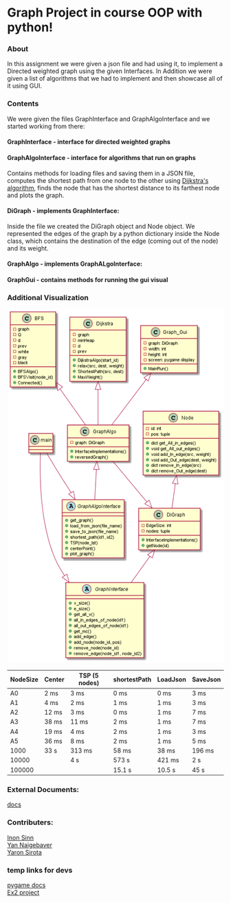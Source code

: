 # Graph Project in course OOP with python!
### About

In this assignment we were given a json file and had using it, to implement a Directed weighted graph using the given Interfaces.
In Addition we were given a list of algorithms that we had to implement and then showcase all of it using GUI.

### Contents
We were given the files GraphInterface and GraphAlgoInterface and we started working from there:

#### GraphInterface - interface for directed weighted graphs

#### GraphAlgoInterface - interface for algorithms that run on graphs

Contains methods for loading files and saving them in a JSON file, computes the shortest path from one node to the other using [Dijkstra's algorithm](https://en.wikipedia.org/wiki/Dijkstra%27s_algorithm), finds the node that has the shortest distance to its farthest node and plots the graph.

#### DiGraph - implements GraphInterface:

Inside the file we created the DiGraph object and Node object. We represented the edges of the graph by a python dictionary inside the Node class, which contains the destination of the edge (coming out of the node) and its weight. 

#### GraphAlgo - implements GraphALgoInterface:


#### GraphGui - contains methods for running the gui visual

### Additional Visualization

![alt text](https://github.com/Inon-Sinn/Uni-Ariel-OOP-Ex3/blob/master/src/Ex3.png)

| NodeSize | Center  | TSP (5 nodes)| shortestPath | LoadJson | SaveJson |
| ---------- | --------- |--------- | --------- |--------- | --------- |
| A0     |2 ms |3 ms  |0 ms  |0 ms  |3 ms   |
| A1     |4 ms |2 ms  |1 ms  |1 ms  |3 ms   |
| A2     |12 ms|3 ms  |0 ms  |1 ms  |7 ms   |
| A3     |38 ms|11 ms |2 ms  |1 ms  |7 ms   |
| A4     |19 ms|4 ms  |2 ms  |1 ms  |3 ms   |
| A5     |36 ms|8 ms  |2 ms  |1 ms  |5 ms   |
| 1000   |33 s |313 ms|58 ms |38 ms |196 ms |
| 10000  |     |4 s   |573 s |421 ms|2 s    |
| 100000 |     |      |15.1 s|10.5 s|45 s   |


###  External Documents:
[docs](https://docs.google.com/document/d/15sTWy_pa6Vg4r7phAC322vZA169V02yezjxxf4b9sJc/edit) <br />
### Contributers:
[Inon Sinn](https://github.com/Inon-Sinn)<br />
[Yan Naigebaver](https://github.com/Yannnyan) <br />
[Yaron Sirota](https://github.com/Yaron-S)
### temp links for devs
[pygame docs](https://www.pygame.org/docs/) <br />
[Ex2 project](https://github.com/Inon-Sinn/Uni-Ariel-OOP-Ex2)

